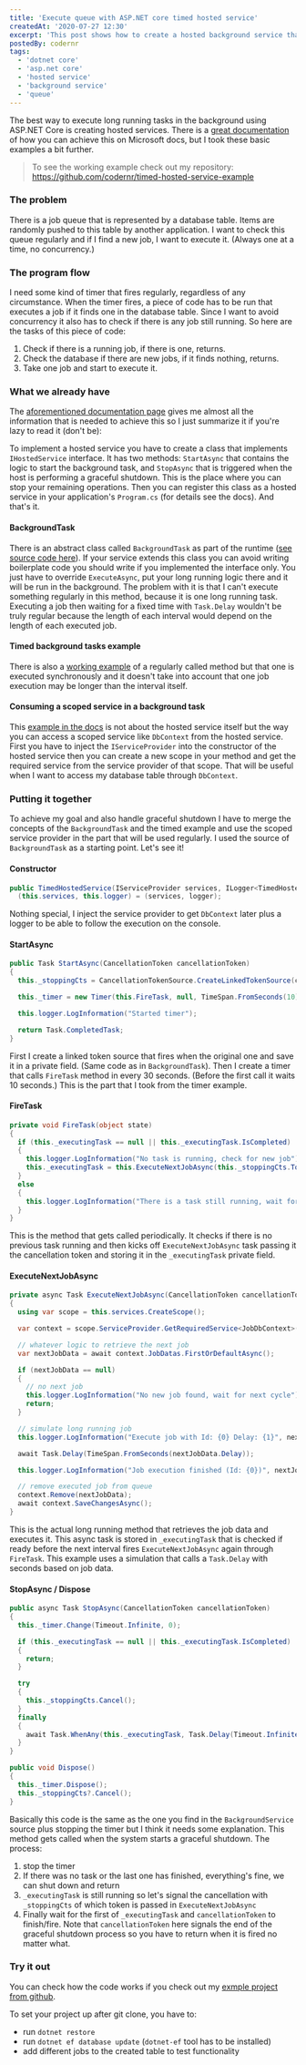 ```yaml
---
title: 'Execute queue with ASP.NET core timed hosted service'
createdAt: '2020-07-27 12:30'
excerpt: 'This post shows how to create a hosted background service that polls a database for queued jobs on a regular basis and executes them, one at a time.'
postedBy: codernr
tags:
  - 'dotnet core'
  - 'asp.net core'
  - 'hosted service'
  - 'background service'
  - 'queue'
---
```


The best way to execute long running tasks in the background using ASP.NET Core is creating hosted services. There is a [great documentation](https://docs.microsoft.com/en-us/aspnet/core/fundamentals/host/hosted-services?view=aspnetcore-3.1&tabs=visual-studio) of how you can achieve this on Microsoft docs, but I took these basic examples a bit further.

> To see the working example check out my repository: https://github.com/codernr/timed-hosted-service-example

### The problem

There is a job queue that is represented by a database table. Items are randomly pushed to this table by another application. I want to check this queue regularly and if I find a new job, I want to execute it. (Always one at a time, no concurrency.)

### The program flow

I need some kind of timer that fires regularly, regardless of any circumstance. When the timer fires, a piece of code has to be run that executes a job if it finds one in the database table. Since I want to avoid concurrency it also has to check if there is any job still running. So here are the tasks of this piece of code:

1. Check if there is a running job, if there is one, returns.
2. Check the database if there are new jobs, if it finds nothing, returns.
3. Take one job and start to execute it.

### What we already have

The [aforementioned documentation page](https://docs.microsoft.com/en-us/aspnet/core/fundamentals/host/hosted-services?view=aspnetcore-3.1&tabs=visual-studio) gives me almost all the information that is needed to achieve this so I just summarize it if you're lazy to read it (don't be):

To implement a hosted service you have to create a class that implements `IHostedService` interface. It has two methods: `StartAsync` that contains the logic to start the background task, and `StopAsync` that is triggered when the host is performing a graceful shutdown. This is the place where you can stop your remaining operations. Then you can register this class as a hosted service in your application's `Program.cs` (for details see the docs). And that's it.

#### BackgroundTask

There is an abstract class called `BackgroundTask` as part of the runtime ([see source code here](https://github.com/dotnet/runtime/blob/master/src/libraries/Microsoft.Extensions.Hosting.Abstractions/src/BackgroundService.cs)). If your service extends this class you can avoid writing boilerplate code you should write if you implemented the interface only. You just have to override `ExecuteAsync`, put your long running logic there and it will be run in the background. The problem with it is that I can't execute something regularly in this method, because it is one long running task. Executing a job then waiting for a fixed time with `Task.Delay` wouldn't be truly regular because the length of each interval would depend on the length of each executed job.

#### Timed background tasks example

There is also a [working example](https://docs.microsoft.com/en-us/aspnet/core/fundamentals/host/hosted-services?view=aspnetcore-3.1&tabs=visual-studio#timed-background-tasks) of a regularly called method but that one is executed synchronously and it doesn't take into account that one job execution may be longer than the interval itself.

#### Consuming a scoped service in a background task

This [example in the docs](https://docs.microsoft.com/en-us/aspnet/core/fundamentals/host/hosted-services?view=aspnetcore-3.1&tabs=visual-studio#consuming-a-scoped-service-in-a-background-task) is not about the hosted service itself but the way you can access a scoped service like `DbContext` from the hosted service. First you have to inject the `IServiceProvider` into the constructor of the hosted service then you can create a new scope in your method and get the required service from the service provider of that scope. That will be useful when I want to access my database table through `DbContext`.

### Putting it together

To achieve my goal and also handle graceful shutdown I have to merge the concepts of the `BackgroundTask` and the timed example and use the scoped service provider in the part that will be used regularly. I used the source of `BackgroundTask` as a starting point. Let's see it!

#### Constructor

```cs
public TimedHostedService(IServiceProvider services, ILogger<TimedHostedService> logger) =>
  (this.services, this.logger) = (services, logger);
```

Nothing special, I inject the service provider to get `DbContext` later plus a logger to be able to follow the execution on the console.

#### StartAsync

```cs
public Task StartAsync(CancellationToken cancellationToken)
{
  this._stoppingCts = CancellationTokenSource.CreateLinkedTokenSource(cancellationToken);

  this._timer = new Timer(this.FireTask, null, TimeSpan.FromSeconds(10), TimeSpan.FromSeconds(30));

  this.logger.LogInformation("Started timer");

  return Task.CompletedTask;
}
```

First I create a linked token source that fires when the original one and save it in a private field. (Same code as in `BackgroundTask`). Then I create a timer that calls `FireTask` method in every 30 seconds. (Before the first call it waits 10 seconds.) This is the part that I took from the timer example.

#### FireTask

```cs
private void FireTask(object state)
{
  if (this._executingTask == null || this._executingTask.IsCompleted)
  {
    this.logger.LogInformation("No task is running, check for new job");
    this._executingTask = this.ExecuteNextJobAsync(this._stoppingCts.Token);
  }
  else
  {
    this.logger.LogInformation("There is a task still running, wait for next cycle");
  }
}
```

This is the method that gets called periodically. It checks if there is no previous task running and then kicks off `ExecuteNextJobAsync` task passing it the cancellation token and storing it in the `_executingTask` private field.

#### ExecuteNextJobAsync

```cs
private async Task ExecuteNextJobAsync(CancellationToken cancellationToken)
{
  using var scope = this.services.CreateScope();

  var context = scope.ServiceProvider.GetRequiredService<JobDbContext>();

  // whatever logic to retrieve the next job
  var nextJobData = await context.JobDatas.FirstOrDefaultAsync();

  if (nextJobData == null)
  {
    // no next job
    this.logger.LogInformation("No new job found, wait for next cycle");
    return;
  }

  // simulate long running job
  this.logger.LogInformation("Execute job with Id: {0} Delay: {1}", nextJobData.Id, nextJobData.Delay);

  await Task.Delay(TimeSpan.FromSeconds(nextJobData.Delay));

  this.logger.LogInformation("Job execution finished (Id: {0})", nextJobData.Id);

  // remove executed job from queue
  context.Remove(nextJobData);
  await context.SaveChangesAsync();
}
```

This is the actual long running method that retrieves the job data and executes it. This async task is stored in `_executingTask` that is checked if ready before the next interval fires `ExecuteNextJobAsync` again through `FireTask`. This example uses a simulation that calls a `Task.Delay` with seconds based on job data.

#### StopAsync / Dispose

```cs
public async Task StopAsync(CancellationToken cancellationToken)
{
  this._timer.Change(Timeout.Infinite, 0);

  if (this._executingTask == null || this._executingTask.IsCompleted)
  {
    return;
  }

  try
  {
    this._stoppingCts.Cancel();
  }
  finally
  {
    await Task.WhenAny(this._executingTask, Task.Delay(Timeout.Infinite, cancellationToken))
  }
}

public void Dispose()
{
  this._timer.Dispose();
  this._stoppingCts?.Cancel();
}
```

Basically this code is the same as the one you find in the `BackgroundService` source plus stopping the timer but I think it needs some explanation. This method gets called when the system starts a graceful shutdown. The process:

1. stop the timer
2. If there was no task or the last one has finished, everything's fine, we can shut down and return
3. `_executingTask` is still running so let's signal the cancellation with `_stoppingCts` of which token is passed in `ExecuteNextJobAsync`
4. Finally wait for the first of `_executingTask` and `cancellationToken` to finish/fire. Note that `cancellationToken` here signals the end of the graceful shutdown process so you have to return when it is fired no matter what.

### Try it out

You can check how the code works if you check out my [exmple project from github](https://github.com/codernr/timed-hosted-service-example).

To set your project up after git clone, you have to:

* run `dotnet restore`
* run `dotnet ef database update` (`dotnet-ef` tool has to be installed)
* add different jobs to the created table to test functionality